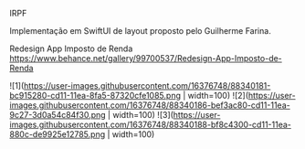 IRPF

Implementação em SwiftUI de layout proposto pelo Guilherme Farina.

Redesign App Imposto de Renda
https://www.behance.net/gallery/99700537/Redesign-App-Imposto-de-Renda

![1](https://user-images.githubusercontent.com/16376748/88340181-bc915280-cd11-11ea-8fa5-87320cfe1085.png | width=100)
![2](https://user-images.githubusercontent.com/16376748/88340186-bef3ac80-cd11-11ea-9c27-3d0a54c84f30.png | width=100)
![3](https://user-images.githubusercontent.com/16376748/88340188-bf8c4300-cd11-11ea-880c-de9925e12785.png | width=100)
